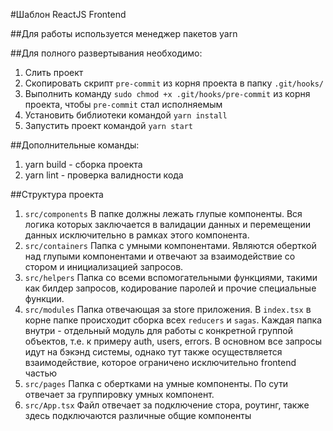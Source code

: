 #Шаблон ReactJS Frontend

##Для работы используется менеджер пакетов yarn

##Для полного развертывания необходимо:
1. Слить проект
1. Скопировать скрипт `pre-commit` из корня проекта в папку `.git/hooks/`
1. Выполнить команду `sudo chmod +x .git/hooks/pre-commit` из корня проекта, чтобы `pre-commit` стал исполняемым
1. Установить библиотеки командой `yarn install`
1. Запустить проект командой `yarn start`

##Дополнительные команды:
1. yarn build - сборка проекта
1. yarn lint - проверка валидности кода

##Структура проекта
1. `src/components`
В папке должны лежать глупые компоненты. Вся логика которых заключается в валидации данных и перемещении данных исключительно в рамках этого компонента.
1. `src/containers`
Папка с умными компонентами. Являются оберткой над глупыми компонентами и отвечают за взаимодействие со стором и инициализацией запросов.
1. `src/helpers`
Папка со всеми вспомогательными функциями, такими как билдер запросов, кодирование паролей и прочие специальные функции.
1. `src/modules`
Папка отвечающая за store приложения. В `index.tsx` в корне папке происходит сборка всех `reducers` и `sagas`. Каждая папка внутри - отдельный модуль для работы с конкретной группой объектов, т.е. к примеру auth, users, errors. В основном все запросы идут на бэкэнд системы, однако тут также осуществляется взаимодействие, которое ограничено исключительно frontend частью
1. `src/pages`
Папка с обертками на умные компоненты. По сути отвечает за группировку умных компонент.
1. `src/App.tsx`
Файл отвечает за подключение стора, роутинг, также здесь подключаются различные общие компоненты
